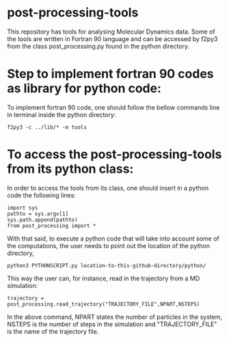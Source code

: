 # post-processing-tools

This repository has tools for analysing Molecular Dynamics data. Some of the tools are written in Fortran 90 language
and can be accessed by f2py3 from the class post_processing.py found in the python directory. 

# Step to implement fortran 90 codes as library for python code:

To implement fortran 90 code, one should follow the bellow commands line in terminal inside the python directory:

```
f2py3 -c ../lib/* -m tools
```

# To access the post-processing-tools from its python class: 

In order to access the tools from its class, one should insert in a python code the following lines: 

```
import sys
pathto = sys.argv[1]
sys.path.append(pathto)
from post_processing import *
```

With that said, to execute a python code that will take into account some of the computations, the user needs to 
point out the location of the python directory,

```
python3 PYTHONSCRIPT.py location-to-this-github-directory/python/
```

This way the user can, for instance, read in the trajectory from a MD simulation: 

```
trajectory = post_processing.read_trajectory("TRAJECTORY_FILE",NPART,NSTEPS)
```

In the above command, NPART states the number of particles in the system, NSTEPS is the number of steps in the simulation and "TRAJECTORY_FILE" is the name of the trajectory file. 

